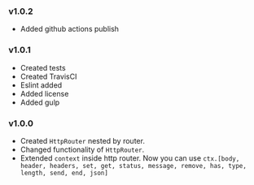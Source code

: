 ### v1.0.2
* Added github actions publish

### v1.0.1
* Created tests
* Created TravisCI
* Eslint added
* Added license
* Added gulp

### v1.0.0
* Created `HttpRouter` nested by router.
* Changed functionality of `HttpRouter`.
* Extended `context` inside http router. Now you can use `ctx.[body, header, headers, set, get, status, message, remove, has, type, length, send, end, json]`

